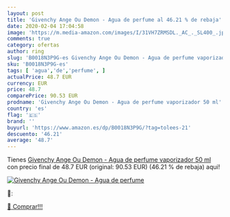 ```yaml
---
layout: post
title: 'Givenchy Ange Ou Demon - Agua de perfume al 46.21 % de rebaja'
date: 2020-02-04 17:04:58
image: 'https://m.media-amazon.com/images/I/31VH7ZRMSDL._AC_._SL400_.jpg'
comments: true
category: ofertas
author: ring
slug: 'B0018N3P9G-es Givenchy Ange Ou Demon - Agua de perfume vaporizador 50 ml'
sku: 'B0018N3P9G-es'
tags: [ 'agua','de','perfume', ]
actualPrice: 48.7 EUR
currency: EUR
price: 48.7
comparePrice: 90.53 EUR
prodname: 'Givenchy Ange Ou Demon - Agua de perfume vaporizador 50 ml'
country: 'es'
flag: '🇪🇸'
brand: ''
buyurl: 'https://www.amazon.es/dp/B0018N3P9G/?tag=tolees-21'
descuento: '46.21'
average: '48.7'
---
```


Tienes [Givenchy Ange Ou Demon - Agua de perfume vaporizador 50 ml](https://www.amazon.es/dp/B0018N3P9G/?tag=tolees-21) con precio final de  48.7 EUR (original: 90.53 EUR) (46.21 %  de rebaja) aqui!

[![Givenchy Ange Ou Demon - Agua de perfume](https://m.media-amazon.com/images/I/31VH7ZRMSDL._AC_._SL400_.jpg)](https://www.amazon.es/dp/B0018N3P9G/?tag=tolees-21)

🔎:


[🛒 Comprar!!!](https://www.amazon.es/dp/B0018N3P9G/?tag=tolees-21)
